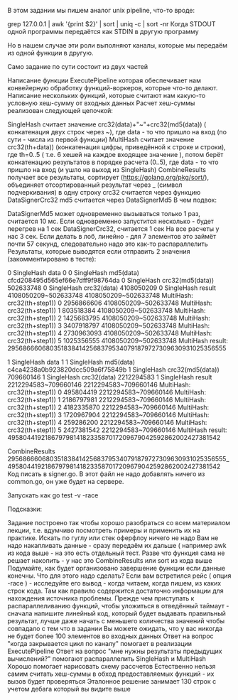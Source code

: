В этом задании мы пишем аналог unix pipeline, что-то вроде:

grep 127.0.0.1 | awk '{print $2}' | sort | uniq -c | sort -nr
Когда STDOUT одной программы передаётся как STDIN в другую программу

Но в нашем случае эти роли выполняют каналы, которые мы передаём из одной функции в другую.

Само задание по сути состоит из двух частей

Написание функции ExecutePipeline которая обеспечивает нам конвейерную обработку функций-воркеров, которые что-то делают.
Написание нескольких функций, которые считают нам какую-то условную хеш-сумму от входных данных
Расчет хеш-суммы реализован следующей цепочкой:

SingleHash считает значение crc32(data)+"~"+crc32(md5(data)) ( конкатенация двух строк через ~), где data - то что пришло на вход (по сути - числа из первой функции)
MultiHash считает значение crc32(th+data)) (конкатенация цифры, приведённой к строке и строки), где th=0..5 ( т.е. 6 хешей на каждое входящее значение ), потом берёт конкатенацию результатов в порядке расчета (0..5), где data - то что пришло на вход (и ушло на выход из SingleHash)
CombineResults получает все результаты, сортирует (https://golang.org/pkg/sort/), объединяет отсортированный результат через _ (символ подчеркивания) в одну строку
crc32 считается через функцию DataSignerCrc32
md5 считается через DataSignerMd5
В чем подвох:

DataSignerMd5 может одновременно вызываться только 1 раз, считается 10 мс. Если одновременно запустится несколько - будет перегрев на 1 сек
DataSignerCrc32, считается 1 сек
На все расчеты у нас 3 сек.
Если делать в лоб, линейно - для 7 элементов это займёт почти 57 секунд, следовательно надо это как-то распараллелить
Результаты, которые выводятся если отправить 2 значения (закомментировано в тесте):

0 SingleHash data 0
0 SingleHash md5(data) cfcd208495d565ef66e7dff9f98764da
0 SingleHash crc32(md5(data)) 502633748
0 SingleHash crc32(data) 4108050209
0 SingleHash result 4108050209~502633748
4108050209~502633748 MultiHash: crc32(th+step1)) 0 2956866606
4108050209~502633748 MultiHash: crc32(th+step1)) 1 803518384
4108050209~502633748 MultiHash: crc32(th+step1)) 2 1425683795
4108050209~502633748 MultiHash: crc32(th+step1)) 3 3407918797
4108050209~502633748 MultiHash: crc32(th+step1)) 4 2730963093
4108050209~502633748 MultiHash: crc32(th+step1)) 5 1025356555
4108050209~502633748 MultiHash result: 29568666068035183841425683795340791879727309630931025356555

1 SingleHash data 1
1 SingleHash md5(data) c4ca4238a0b923820dcc509a6f75849b
1 SingleHash crc32(md5(data)) 709660146
1 SingleHash crc32(data) 2212294583
1 SingleHash result 2212294583~709660146
2212294583~709660146 MultiHash: crc32(th+step1)) 0 495804419
2212294583~709660146 MultiHash: crc32(th+step1)) 1 2186797981
2212294583~709660146 MultiHash: crc32(th+step1)) 2 4182335870
2212294583~709660146 MultiHash: crc32(th+step1)) 3 1720967904
2212294583~709660146 MultiHash: crc32(th+step1)) 4 259286200
2212294583~709660146 MultiHash: crc32(th+step1)) 5 2427381542
2212294583~709660146 MultiHash result: 4958044192186797981418233587017209679042592862002427381542

CombineResults 29568666068035183841425683795340791879727309630931025356555_4958044192186797981418233587017209679042592862002427381542
Код писать в signer.go. В этот файл не надо добавлять ничего из common.go, он уже будет на сервере.

Запускать как go test -v -race

Подсказки:

Задание построено так чтобы хорошо разобраться со всем материалом лекции, т.е. вдумчиво посмотреть примеры и применить их на практике. Искать по гуглу или стек оферфлоу ничего не надо
Вам не надо накапливать данные - сразу передаём их дальше ( например awk из кода выше - на это есть отдельный тест. Разве что функция сама не решает накопить - у нас это CombineResults или sort из кода выше
Подумайте, как будет организовано завершение функции если данные конечны. Что для этого надо сделать?
Если вам встретился рейс ( опция -race ) - исследуйте его вывод - когда читаем, когда пишем, из каких строк кода. Там как правило содержится достаточно информации для нахождения источника проблемы.
Прежде чем приступать к распараллеливанию функций, чтобы уложиться в отведённый таймаут - сначала напишите линейный код, который будет выдавать правильный результат, лучше даже начать с меньшего количества значений чтобы совпадало с тем что в задании
Вы можете ожидать, что у вас никогда не будет более 100 элементов во входных данных
Ответ на вопрос "когда закрывается цикл по каналу" помогает в реализации ExecutePipeline
Ответ на вопрос "мне нужны результаты предыдущих вычислений?" помогают распараллелить SingleHash и MultiHash
Хорошо помогает нарисовать схему рассчетов
Естественно нельзя самим считать хеш-суммы в обход предоставляемых функций - их вызов будет проверяться
Эталонное решение занимает 130 строк с учетом дебага который вы видите выше